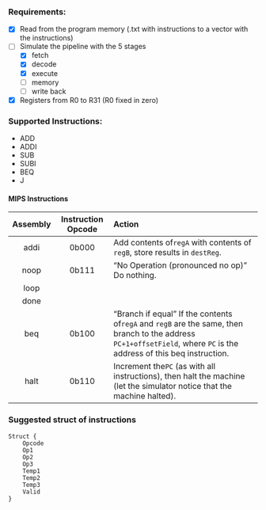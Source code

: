 ### Requirements:

* [X] Read from the program memory (.txt with instructions to a vector with the instructions)
* [ ] Simulate the pipeline with the 5 stages
  * [X] fetch
  * [X] decode
  * [X] execute
  * [ ] memory
  * [ ] write back
* [X] Registers from R0 to R31 (R0 fixed in zero)

### Supported Instructions:
- ADD
- ADDI
- SUB
- SUBI
- BEQ
- J

#### MIPS Instructions


| Assembly | Instruction Opcode | Action                                                                                                                                                                  |
| :--------: | :------------------: | :------------------------------------------------------------------------------------------------------------------------------------------------------------------------ |
|   addi   |       0b000       | Add contents of`regA` with contents of `regB`, store results in `destReg`.                                                                                              |
|   noop   |       0b111       | “No Operation (pronounced no op)” Do nothing.                                                                                                                         |
|   loop   |                   |                                                                                                                                                                         |
|   done   |                   |                                                                                                                                                                         |
|   beq   |       0b100       | “Branch if equal” If the contents of`regA` and `regB` are the same, then branch to the address `PC+1+offsetField`, where `PC` is the address of this beq instruction. |
|   halt   |       0b110       | Increment the`PC` (as with all instructions), then halt the machine (let the simulator notice that the machine halted).                                                 |

### Suggested struct of instructions
```
Struct {
    Opcode
    Op1
    Op2
    Op3
    Temp1
    Temp2
    Temp3
    Valid
}
```
